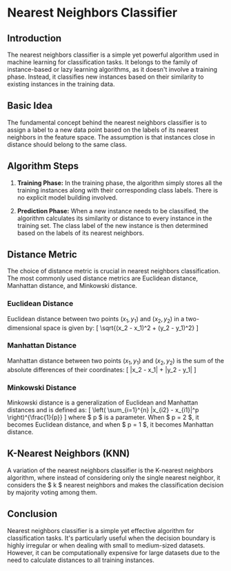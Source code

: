 # Nearest Neighbors Classifier

## Introduction
The nearest neighbors classifier is a simple yet powerful algorithm used in machine learning for classification tasks. It belongs to the family of instance-based or lazy learning algorithms, as it doesn't involve a training phase. Instead, it classifies new instances based on their similarity to existing instances in the training data.

## Basic Idea
The fundamental concept behind the nearest neighbors classifier is to assign a label to a new data point based on the labels of its nearest neighbors in the feature space. The assumption is that instances close in distance should belong to the same class.

## Algorithm Steps
1. **Training Phase:** In the training phase, the algorithm simply stores all the training instances along with their corresponding class labels. There is no explicit model building involved.

2. **Prediction Phase:** When a new instance needs to be classified, the algorithm calculates its similarity or distance to every instance in the training set. The class label of the new instance is then determined based on the labels of its nearest neighbors.

## Distance Metric
The choice of distance metric is crucial in nearest neighbors classification. The most commonly used distance metrics are Euclidean distance, Manhattan distance, and Minkowski distance. 

### Euclidean Distance
Euclidean distance between two points $(x_1, y_1)$ and $(x_2, y_2)$ in a two-dimensional space is given by:
\[ \sqrt{(x_2 - x_1)^2 + (y_2 - y_1)^2} \]

### Manhattan Distance
Manhattan distance between two points $(x_1, y_1)$ and $(x_2, y_2)$ is the sum of the absolute differences of their coordinates:
\[ |x_2 - x_1| + |y_2 - y_1| \]

### Minkowski Distance
Minkowski distance is a generalization of Euclidean and Manhattan distances and is defined as:
\[ \left( \sum_{i=1}^{n} |x_{i2} - x_{i1}|^p \right)^{\frac{1}{p}} \]
where $ p $ is a parameter. When $ p = 2 $, it becomes Euclidean distance, and when $ p = 1 $, it becomes Manhattan distance.

## K-Nearest Neighbors (KNN)
A variation of the nearest neighbors classifier is the K-nearest neighbors algorithm, where instead of considering only the single nearest neighbor, it considers the $ k $ nearest neighbors and makes the classification decision by majority voting among them.

## Conclusion
Nearest neighbors classifier is a simple yet effective algorithm for classification tasks. It's particularly useful when the decision boundary is highly irregular or when dealing with small to medium-sized datasets. However, it can be computationally expensive for large datasets due to the need to calculate distances to all training instances.

